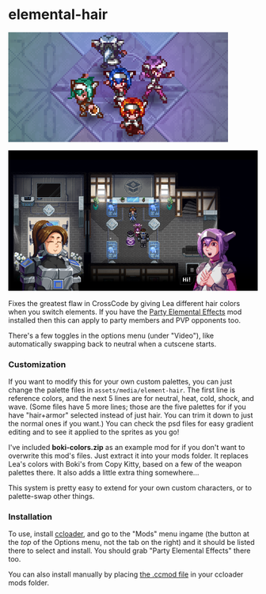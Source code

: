 # elemental-hair

![](https://github.com/Azure-Lazuline/elemental-hair/blob/main/screenshots/banner.png?raw=true)

![](https://github.com/Azure-Lazuline/elemental-hair/blob/main/screenshots/screen1.png?raw=true)

Fixes the greatest flaw in CrossCode by giving Lea different hair colors when you switch elements. If you have the [Party Elemental Effects](https://github.com/XenonA7/party-element-effects) mod installed then this can apply to party members and PVP opponents too.

There's a few toggles in the options menu (under "Video"), like automatically swapping back to neutral when a cutscene starts.

### Customization

If you want to modify this for your own custom palettes, you can just change the palette files in `assets/media/element-hair`. The first line is reference colors, and the next 5 lines are for neutral, heat, cold, shock, and wave. (Some files have 5 more lines; those are the five palettes for if you have "hair+armor" selected instead of just hair. You can trim it down to just the normal ones if you want.) You can check the psd files for easy gradient editing and to see it applied to the sprites as you go!

I've included **boki-colors.zip** as an example mod for if you don't want to overwrite this mod's files. Just extract it into your mods folder. It replaces Lea's colors with Boki's from Copy Kitty, based on a few of the weapon palettes there. It  also adds a little extra thing somewhere...

This system is pretty easy to extend for your own custom characters, or to palette-swap other things.

### Installation

To use, install [ccloader](https://github.com/CCDirectLink/CCLoader), and go to the "Mods" menu ingame (the button at the *top* of the Options menu, not the tab on the right) and it should be listed there to select and install. You should grab "Party Elemental Effects" there too.

You can also install manually by placing [the .ccmod file](https://github.com/Azure-Lazuline/elemental-hair/releases) in your ccloader mods folder.
